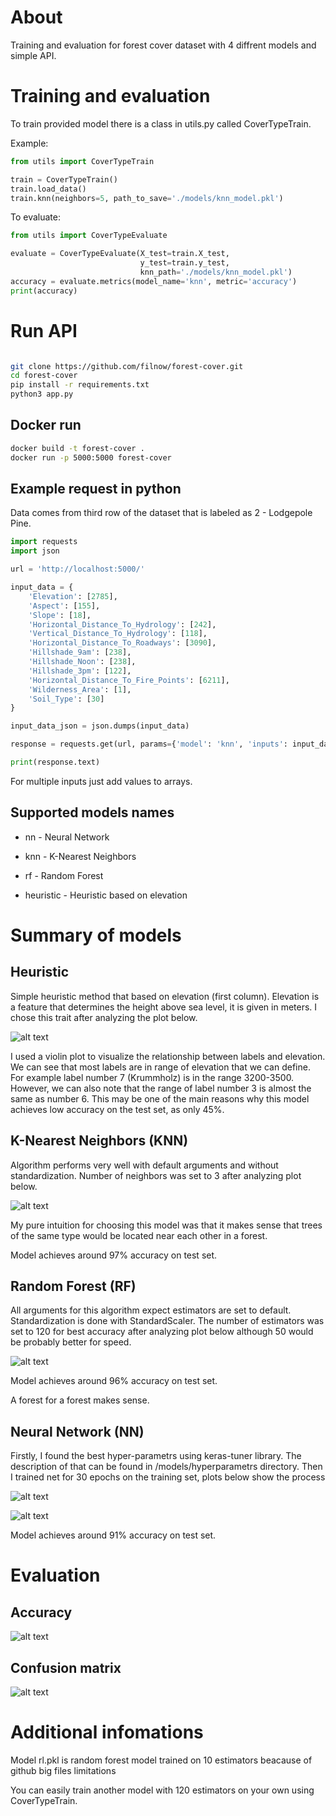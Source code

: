 # About 

Training and evaluation for forest cover dataset with 4 diffrent models and simple API.

# Training and evaluation

To train provided model there is a class in utils.py called CoverTypeTrain.

Example:

```python
from utils import CoverTypeTrain

train = CoverTypeTrain()
train.load_data()
train.knn(neighbors=5, path_to_save='./models/knn_model.pkl')

```
To evaluate:

```python
from utils import CoverTypeEvaluate

evaluate = CoverTypeEvaluate(X_test=train.X_test,
                             y_test=train.y_test,
                             knn_path='./models/knn_model.pkl')
accuracy = evaluate.metrics(model_name='knn', metric='accuracy')
print(accuracy)

```

# Run API

```bash

git clone https://github.com/filnow/forest-cover.git
cd forest-cover
pip install -r requirements.txt
python3 app.py

```
## Docker run

```bash
docker build -t forest-cover .
docker run -p 5000:5000 forest-cover

```

## Example request in python

Data comes from third row of the dataset that is labeled as 2 - Lodgepole Pine.

```python
import requests
import json

url = 'http://localhost:5000/' 

input_data = {
    'Elevation': [2785],
    'Aspect': [155],
    'Slope': [18],
    'Horizontal_Distance_To_Hydrology': [242],
    'Vertical_Distance_To_Hydrology': [118],
    'Horizontal_Distance_To_Roadways': [3090],
    'Hillshade_9am': [238],
    'Hillshade_Noon': [238],
    'Hillshade_3pm': [122],
    'Horizontal_Distance_To_Fire_Points': [6211],
    'Wilderness_Area': [1],
    'Soil_Type': [30]
}

input_data_json = json.dumps(input_data)

response = requests.get(url, params={'model': 'knn', 'inputs': input_data_json})

print(response.text)
```
For multiple inputs just add values to arrays.

## Supported models names

* nn - Neural Network

* knn - K-Nearest Neighbors 

* rf - Random Forest

* heuristic - Heuristic based on elevation

# Summary of models


## Heuristic

Simple heuristic method that based on elevation (first column).
Elevation is a feature that determines the height above sea level, it is given in meters.
I chose this trait after analyzing the plot below.

![alt text](./assets/elevation_by_cover_type.png)

I used a violin plot to visualize the relationship between labels and elevation.
We can see that most labels are in range of elevation that we can define.
For example label number 7 (Krummholz) is in the range 3200-3500.
However, we can also note that the range of label number 3 is almost the same as number 6.
This may be one of the main reasons why this model achieves low accuracy on the test set, as only 45%.


## K-Nearest Neighbors (KNN)

Algorithm performs very well with default arguments and without standardization.
Number of neighbors was set to 3 after analyzing plot below.

![alt text](./assets/knn_neighbors.png)

My pure intuition for choosing this model was that it makes sense that trees of the same type would be located near each other in a forest.

Model achieves around 97% accuracy on test set.


## Random Forest (RF) 

All arguments for this algorithm expect estimators are set to default.
Standardization is done with StandardScaler.
The number of estimators was set to 120 for best accuracy after analyzing plot below although 50 would be probably better for speed.

![alt text](./assets/rf_estimators.png)

Model achieves around 96% accuracy on test set.

A forest for a forest makes sense.


## Neural Network (NN)

Firstly, I found the best hyper-parametrs using keras-tuner library.
The description of that can be found in /models/hyperparametrs directory.
Then I trained net for 30 epochs on the training set, plots below show the process

![alt text](./assets/accuracy_of_nn.png)

![alt text](./assets/loss_of_nn.png)

Model achieves around 91% accuracy on test set.


# Evaluation

## Accuracy

![alt text](./assets/accuracies.png)

## Confusion matrix

![alt text](./assets/confusion_matrices.png)


# Additional infomations

Model rl.pkl is random forest model trained on 10 estimators beacause of github big files limitations

You can easily train another model with 120 estimators on your own using CoverTypeTrain.
